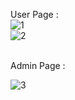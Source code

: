 User Page : <br>
![1](https://github.com/alfasean/UAS_WEB/assets/79195014/0be815e5-987f-4e1b-b5d3-a4392487af39) <br>
![2](https://github.com/alfasean/UAS_WEB/assets/79195014/e7101bdd-d69a-4af8-af96-8322ee105388)



<br>
Admin Page : <br>

![3](https://github.com/alfasean/UAS_WEB/assets/79195014/21ed3825-0bcf-4ace-ad82-48de01647a52)
